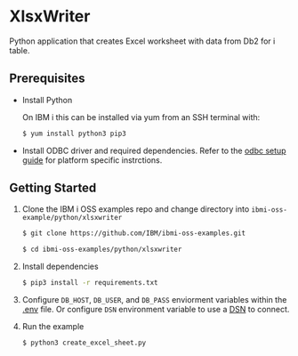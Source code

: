 
# XlsxWriter

Python application that creates Excel worksheet with data from Db2 for i table.

## Prerequisites

- Install Python

    On IBM i this can be installed via yum from an SSH terminal with:

    ```bash
    $ yum install python3 pip3
    ```

- Install ODBC driver and required dependencies.
    Refer to the [odbc setup guide](https://github.com/IBM/ibmi-oss-examples/blob/master/odbc/odbc.md#odbc) for platform specific instrctions.

## Getting Started

1) Clone the IBM i OSS examples repo and change directory into `ibmi-oss-example/python/xlsxwriter`

    ```bash
    $ git clone https://github.com/IBM/ibmi-oss-examples.git

    $ cd ibmi-oss-examples/python/xlsxwriter
    ```

2) Install dependencies

   ```bash
   $ pip3 install -r requirements.txt
   ```

3) Configure `DB_HOST`, `DB_USER`, and `DB_PASS` enviorment variables within the [.env](.env) file. Or configure `DSN` environment variable to use a [DSN](https://github.com/IBM/ibmi-oss-examples/blob/master/odbc/odbc.md#dsns) to connect.

4) Run the example
    ```bash
    $ python3 create_excel_sheet.py
    ```
